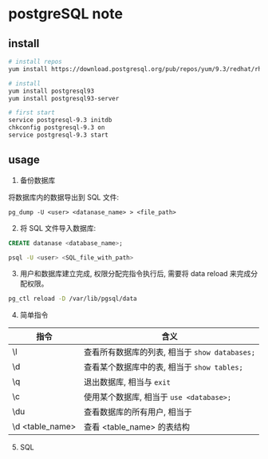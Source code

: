 # postgreSQL note

## install

```bash
# install repos
yum install https://download.postgresql.org/pub/repos/yum/9.3/redhat/rhel-6-x86_64/pgdg-redhat93-9.3-2.noarch.rpm
```

```bash
# install
yum install postgresql93
yum install postgresql93-server
```

```bash
# first start
service postgresql-9.3 initdb
chkconfig postgresql-9.3 on
service postgresql-9.3 start
```

## usage

1. 备份数据库

将数据库内的数据导出到 SQL 文件:  

```shell
pg_dump -U <user> <datanase_name> > <file_path>
```

2. 将 SQL 文件导入数据库:  

```SQL
CREATE datanase <database_name>;
```

```bash
psql -U <user> <SQL_file_with_path>
```

3. 用户和数据库建立完成, 权限分配完指令执行后, 需要将 data reload 来完成分配权限。

```bash
pg_ctl reload -D /var/lib/pgsql/data
```

4. 简单指令

指令 | 含义
---|---
\l | 查看所有数据库的列表, 相当于 ```show databases;```
\d | 查看某个数据库中的表, 相当于 ```show tables;```
\q | 退出数据库, 相当与 ```exit```
\c | 使用某个数据库, 相当于 ```use <database>;```
\du | 查看数据库的所有用户, 相当于 ``` ```
\d <table_name> | 查看 <table_name> 的表结构

5. SQL
